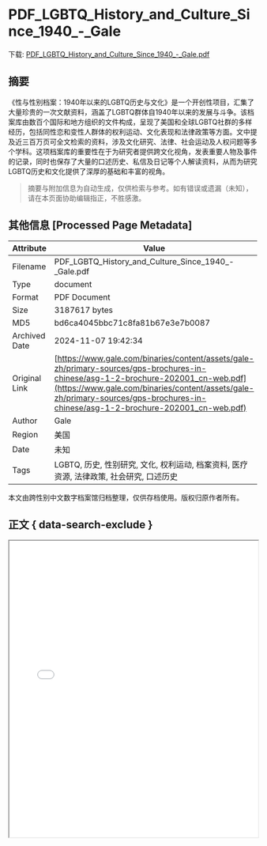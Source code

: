 # PDF_LGBTQ_History_and_Culture_Since_1940_-_Gale

<!-- tcd_download_link -->
下载: <a href="../PDF_LGBTQ_History_and_Culture_Since_1940_-_Gale.pdf" download>PDF_LGBTQ_History_and_Culture_Since_1940_-_Gale.pdf</a>
<!-- tcd_download_link_end -->

## 摘要

<!-- tcd_abstract -->
《性与性别档案：1940年以来的LGBTQ历史与文化》是一个开创性项目，汇集了大量珍贵的一次文献资料，涵盖了LGBTQ群体自1940年以来的发展与斗争。该档案库由数百个国际和地方组织的文件构成，呈现了美国和全球LGBTQ社群的多样经历，包括同性恋和变性人群体的权利运动、文化表现和法律政策等方面。文中提及近三百万页可全文检索的资料，涉及文化研究、法律、社会运动及人权问题等多个学科。这项档案库的重要性在于为研究者提供跨文化视角，发表重要人物及事件的记录，同时也保存了大量的口述历史、私信及日记等个人解读资料，从而为研究LGBTQ历史和文化提供了深厚的基础和丰富的视角。

<!-- tcd_abstract_end -->

> 摘要与附加信息为自动生成，仅供检索与参考。如有错误或遗漏（未知），请在本页面协助编辑指正，不胜感激。

## 其他信息 [Processed Page Metadata]

| Attribute       | Value                                  |
|-----------------|----------------------------------------|
| Filename        | PDF_LGBTQ_History_and_Culture_Since_1940_-_Gale.pdf                             |
| Type            | document                                 |
| Format          | PDF Document                               |
| Size            | 3187617 bytes                           |
| MD5             | bd6ca4045bbc71c8fa81b67e3e7b0087                                  |
| Archived Date   | 2024-11-07 19:42:34                             |
| Original Link   | [https://www.gale.com/binaries/content/assets/gale-zh/primary-sources/gps-brochures-in-chinese/asg-1-2-brochure-202001_cn-web.pdf](https://www.gale.com/binaries/content/assets/gale-zh/primary-sources/gps-brochures-in-chinese/asg-1-2-brochure-202001_cn-web.pdf)                         |
| Author          | Gale                               |
| Region          | 美国                               |
| Date            | 未知                                 |
| Tags            | LGBTQ, 历史, 性别研究, 文化, 权利运动, 档案资料, 医疗资源, 法律政策, 社会研究, 口述历史                                 |

本文由跨性别中文数字档案馆归档整理，仅供存档使用。版权归原作者所有。


## 正文 { data-search-exclude }

<!-- tcd_main_text -->
<iframe src="../PDF_LGBTQ_History_and_Culture_Since_1940_-_Gale.pdf" width="100%" height="600px">
    <p>无法显示PDF，请下载查看。</p>
</iframe>
<!-- tcd_main_text_end -->

